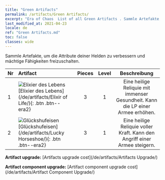 ```yaml
---
title: "Green Artifacts"
permalink: /artifacts/Green Artifacts/
excerpt: "Era of Chaos  List of all Green Artifacts . Sammle Artefakte, um die Attribute deiner Helden zu verbessern und mächtige Fähigkeiten freizuschalten."
last_modified_at: 2021-04-23
locale: de
ref: "Green Artifacts.md"
toc: false
classes: wide
---
```


  Sammle Artefakte, um die Attribute deiner Helden zu verbessern und mächtige Fähigkeiten freizuschalten.

  |  Nr  |    Artifact    | Pieces |  Level | Beschreibung   |
  |:-----|:---------------|:------:|:------:|:--------------:|
  | 1   | ![Elixier des Lebens](/images/t/icon_artifact_11.png) [Elixier des Lebens](/de/artifacts/Elixir of Life/){: .btn .btn--era2} | 3 | 1 | Eine heilige Reliquie mit immenser Gesundheit. Kann die LP einer Armee erhöhen. |
  | 2   | ![Glückshufeisen](/images/t/icon_artifact_12.png) [Glückshufeisen](/de/artifacts/Lucky Horseshoe/){: .btn .btn--era2} | 3 | 1 | Eine heilige Reliquie voller Kraft. Kann den Angriff einer Armee steigern. |


  **Artifact upgrade:** [Artifacts upgrade cost](/de/artifacts/Artifacts Upgrade/)

 **Artifact component upgrade:** [Artifact component upgrade cost](/de/artifacts/Artifact Component Upgrade/)

